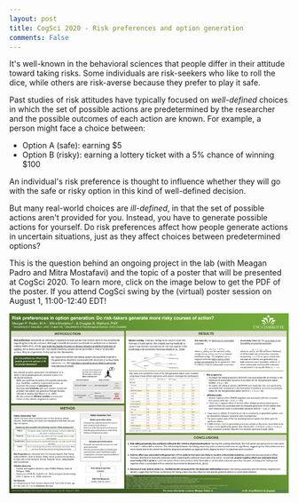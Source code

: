 ```yaml
---
layout: post
title: CogSci 2020 - Risk preferences and option generation
comments: False
---
```


It's well-known in the behavioral sciences that people differ in their attitude toward taking risks. Some individuals are risk-seekers who like to roll the dice, while others are risk-averse because they prefer to play it safe. 

Past studies of risk attitudes have typically focused on *well-defined* choices in which the set of possible actions are predetermined by the researcher and the possible outcomes of each action are known. For example, a person might face a choice between:
- Option A (safe): earning $5
- Option B (risky): earning a lottery ticket with a 5% chance of winning $100

An individual's risk preference is thought to influence whether they will go with the safe or risky option in this kind of well-defined decision.

But many real-world choices are *ill-defined*, in that the set of possible actions aren't provided for you. Instead, you have to generate possible actions for yourself. Do risk preferences affect how people generate actions in uncertain situations, just as they affect choices between predetermined options? 

This is the question behind an ongoing project in the lab (with Meagan Padro and Mitra Mostafavi) and the topic of a poster that will be presented at CogSci 2020. To learn more, click on the image below to get the PDF of the poster. If you attend CogSci swing by the (virtual) poster session on August 1, 11:00-12:40 EDT!

[![cogsci-poster](/assets/2020_CogSci_poster.png)](/assets/2020_CogSci_poster.pdf)

[^1]: Markant, D., Ruggeri, A., Gureckis, T. M., and Xu, F. (2016). [“Enhanced memory as a common effect of active learning.”](/assets/MarkantEtAl_MBE2016.pdf) <i>Mind, Brain, and Education.</i>
[^2]: Markant, D., Dubrow, S., Davachi, L., and Gureckis, T.M. (2014). <a href="http://link.springer.com/article/10.3758/s13421-014-0435-9">"Deconstructing the effect of self-directed study on episodic memory."</a> <i>Memory & Cognition 42</i>(8), 1211&mdash;1224. doi: 10.3758/s13421-014-0435-9
